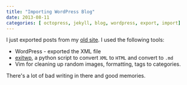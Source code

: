 ```yaml
---
title: "Importing WordPress Blog"
date: 2013-08-11
categories: [ octopress, jekyll, blog, wordpress, export, import]
---
```


I just exported posts from my [old site][1]. I used the following tools:

* WordPress - exported the XML file
* [exitwp][2], a python script to convert `XML` to `HTML` and convert to `.md`
* Vim for cleaning up random images, formatting, tags to categories.

There's a lot of bad writing in there and good memories.

[1]: http://activationenergy.wordpress.com/
[2]: https://github.com/thomasf/exitwp
